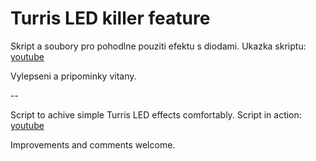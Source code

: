 # Turris LED killer feature

Skript a soubory pro pohodlne pouziti efektu s diodami. Ukazka skriptu: [youtube](https://youtu.be/b0iO8wTAa68)

Vylepseni a pripominky vitany.

--

Script to achive simple Turris LED effects comfortably. Script in action: [youtube](https://youtu.be/b0iO8wTAa68)

Improvements and comments welcome.


